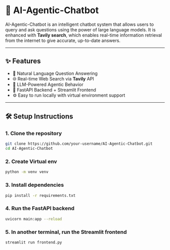 # 🤖 AI-Agentic-Chatbot

AI-Agentic-Chatbot is an intelligent chatbot system that allows users to query and ask questions using the power of large language models. It is enhanced with **Tavily search**, which enables real-time information retrieval from the internet to give accurate, up-to-date answers.

---

## ✨ Features

- 💬 Natural Language Question Answering  
- 🌐 Real-time Web Search via **Tavily** API  
- 🧠 LLM-Powered Agentic Behavior  
- 🔌 FastAPI Backend + Streamlit Frontend  
- ⚙️ Easy to run locally with virtual environment support  

---

## 🛠️ Setup Instructions

### 1. Clone the repository

```bash
git clone https://github.com/your-username/AI-Agentic-Chatbot.git
cd AI-Agentic-Chatbot

```

### 2. Create Virtual env

```bash
python -m venv venv
```

### 3. Install dependencies

```bash
pip install -r requirements.txt
```


### 4. Run the FastAPI backend

```bash
uvicorn main:app --reload
```


### 5. In another terminal, run the Streamlit frontend

```bash
streamlit run frontend.py
```




